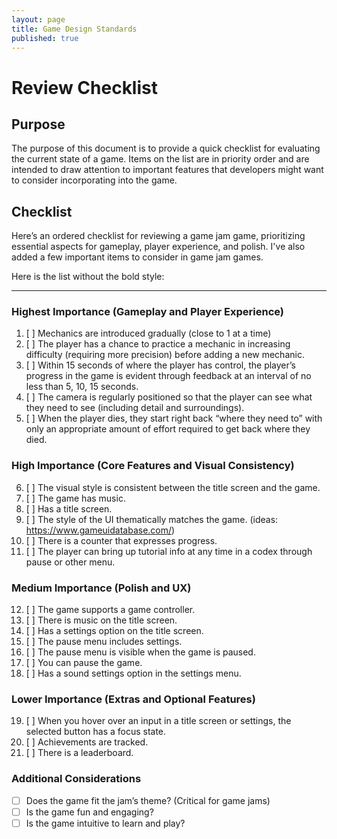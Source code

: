 ```yaml
---
layout: page
title: Game Design Standards
published: true
---
```


# Review Checklist

## Purpose

The purpose of this document is to provide a quick checklist for evaluating the current state of a game. Items on the list are in priority order and are intended to draw attention to important features that developers might want to consider incorporating into the game.

## Checklist

Here’s an ordered checklist for reviewing a game jam game, prioritizing essential aspects for gameplay, player experience, and polish. I've also added a few important items to consider in game jam games.

Here is the list without the bold style:

---

### Highest Importance (Gameplay and Player Experience)

1. [ ] Mechanics are introduced gradually (close to 1 at a time)
2. [ ] The player has a chance to practice a mechanic in increasing difficulty (requiring more precision) before adding a new mechanic.
3. [ ] Within 15 seconds of where the player has control, the player’s progress in the game is evident through feedback at an interval of no less than 5, 10, 15 seconds.
4. [ ] The camera is regularly positioned so that the player can see what they need to see (including detail and surroundings).
5. [ ] When the player dies, they start right back “where they need to” with only an appropriate amount of effort required to get back where they died.

### High Importance (Core Features and Visual Consistency)

6. [ ] The visual style is consistent between the title screen and the game.
7. [ ] The game has music.
8. [ ] Has a title screen.
9. [ ] The style of the UI thematically matches the game. (ideas: <https://www.gameuidatabase.com/>)
10. [ ] There is a counter that expresses progress.
11. [ ] The player can bring up tutorial info at any time in a codex through pause or other menu.

### Medium Importance (Polish and UX)

12. [ ] The game supports a game controller.
13. [ ] There is music on the title screen.
14. [ ] Has a settings option on the title screen.
15. [ ] The pause menu includes settings.
16. [ ] The pause menu is visible when the game is paused.
17. [ ] You can pause the game.
18. [ ] Has a sound settings option in the settings menu.

### Lower Importance (Extras and Optional Features)

19. [ ] When you hover over an input in a title screen or settings, the selected button has a focus state.
20. [ ] Achievements are tracked.
21. [ ] There is a leaderboard.

### Additional Considerations

- [ ] Does the game fit the jam’s theme? (Critical for game jams)
- [ ] Is the game fun and engaging?
- [ ] Is the game intuitive to learn and play?

